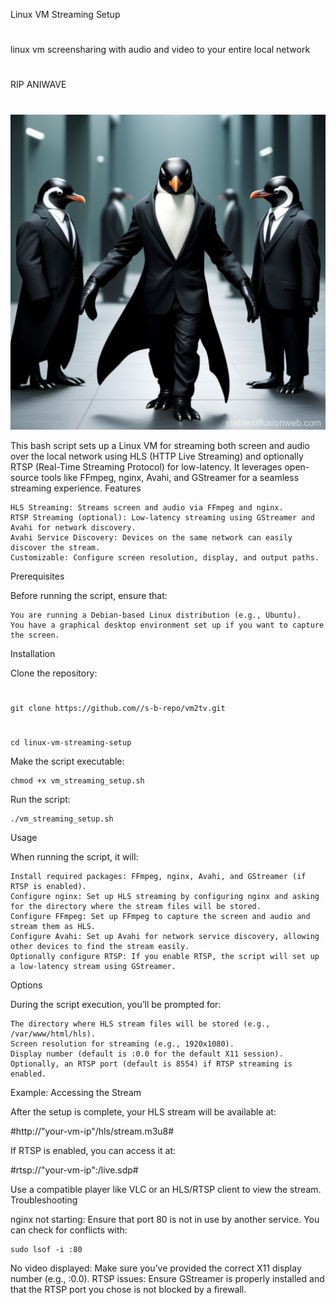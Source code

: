 Linux VM Streaming Setup
#
linux vm screensharing with audio and video to your entire local network
#


RIP ANIWAVE
#
![Alt text](https://github.com/s-b-repo/vm2tv/blob/main/782c0e2e-a3de-4334-988f-b6c4597a1ff6.jpg)


This bash script sets up a Linux VM for streaming both screen and audio over the local network using HLS (HTTP Live Streaming) and optionally RTSP (Real-Time Streaming Protocol) for low-latency. It leverages open-source tools like FFmpeg, nginx, Avahi, and GStreamer for a seamless streaming experience.
Features

    HLS Streaming: Streams screen and audio via FFmpeg and nginx.
    RTSP Streaming (optional): Low-latency streaming using GStreamer and Avahi for network discovery.
    Avahi Service Discovery: Devices on the same network can easily discover the stream.
    Customizable: Configure screen resolution, display, and output paths.

Prerequisites

Before running the script, ensure that:

    You are running a Debian-based Linux distribution (e.g., Ubuntu).
    You have a graphical desktop environment set up if you want to capture the screen.

Installation

Clone the repository:

#
    git clone https://github.com//s-b-repo/vm2tv.git
#
    cd linux-vm-streaming-setup

Make the script executable:


    chmod +x vm_streaming_setup.sh

Run the script:



    ./vm_streaming_setup.sh

Usage

When running the script, it will:

    Install required packages: FFmpeg, nginx, Avahi, and GStreamer (if RTSP is enabled).
    Configure nginx: Set up HLS streaming by configuring nginx and asking for the directory where the stream files will be stored.
    Configure FFmpeg: Set up FFmpeg to capture the screen and audio and stream them as HLS.
    Configure Avahi: Set up Avahi for network service discovery, allowing other devices to find the stream easily.
    Optionally configure RTSP: If you enable RTSP, the script will set up a low-latency stream using GStreamer.

Options

During the script execution, you’ll be prompted for:

    The directory where HLS stream files will be stored (e.g., /var/www/html/hls).
    Screen resolution for streaming (e.g., 1920x1080).
    Display number (default is :0.0 for the default X11 session).
    Optionally, an RTSP port (default is 8554) if RTSP streaming is enabled.

Example: Accessing the Stream

After the setup is complete, your HLS stream will be available at:

#http://"your-vm-ip"/hls/stream.m3u8#

If RTSP is enabled, you can access it at:


#rtsp://"your-vm-ip":<rtsp-port>/live.sdp#

Use a compatible player like VLC or an HLS/RTSP client to view the stream.
Troubleshooting

nginx not starting: Ensure that port 80 is not in use by another service. You can check for conflicts with:

 

    sudo lsof -i :80

No video displayed: Make sure you’ve provided the correct X11 display number (e.g., :0.0).
RTSP issues: Ensure GStreamer is properly installed and that the RTSP port you chose is not blocked by a firewall.
